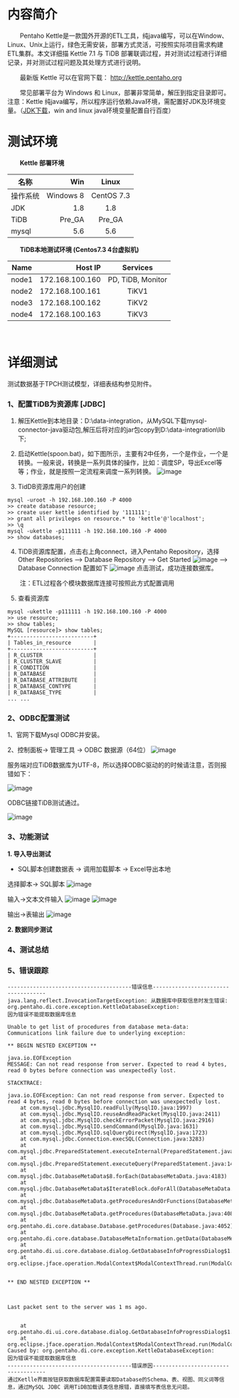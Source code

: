 # 内容简介 #

&emsp;&emsp;Pentaho Kettle是一款国外开源的ETL工具，纯java编写，可以在Window、Linux、Unix上运行，绿色无需安装，部署方式灵活，可按照实际项目需求构建ETL集群。本文详细描 Kettle 7.1 与 TiDB 部署联调过程，并对测试过程进行详细记录，并对测试过程问题及其处理方式进行说明。

&emsp;&emsp;最新版 Kettle 可以在官网下载： http://kettle.pentaho.org

&emsp;&emsp;常见部署平台为 Windows 和 Linux，部署非常简单，解压到指定目录即可。注意：Kettle 纯java编写，所以程序运行依赖Java环境，需配置好JDK及环境变量。（[JDK下载](http://www.oracle.com/technetwork/java/javase/downloads/jdk8-downloads-2133151.html "JDK下载地址")，win and linux java环境变量配置自行百度）

# 测试环境 #


**&emsp;&emsp;Kettle 部署环境**

| 名称    | Win   |  Linux  |
| ------- | -----:| :----: |
| 操作系统  | Windows 8 |  CentOS 7.3  |
| JDK   | 1.8    |   1.8   |
| TiDB  | Pre_GA |   Pre_GA   |
| mysql | 5.6    | 5.6 |


**&emsp;&emsp;TiDB本地测试环境 (Centos7.3  4台虚拟机)**

|Name	|Host IP	|Services |
| --------  | -----:   | :----: |
|node1	|172.168.100.160|	PD, TiDB, Monitor|
|node2	|172.168.100.161|	TiKV1|
|node3	|172.168.100.162|	TiKV2|
|node4	|172.168.100.163|	TiKV3|

&emsp;&emsp;


# 详细测试 #
测试数据基于TPCH测试模型，详细表结构参见附件。
### 1、配置TiDB为资源库 [JDBC] ###
1. 解压Kettle到本地目录：D:\data-integration，从MySQL下载mysql-connector-java驱动包,解压后将对应的jar包copy到D:\data-integration\lib下;
2. 启动Kettle(spoon.bat)，如下图所示，主要有2中任务，一个是作业，一个是转换。一般来说，转换是一系列具体的操作，比如：调度SP，导出Excel等等；作业，就是按照一定流程来调度一系列转换。
![image](https://github.com/houzhaodun/test_kettle/raw/master/kettle-test/k01.jpg)

3. TidDB资源库用户的创建
```
mysql -uroot -h 192.168.100.160 -P 4000
>> create database resource;
>> create user kettle identified by '111111';
>> grant all privileges on resource.* to 'kettle'@'localhost';
>> \q
mysql -ukettle -p111111 -h 192.168.100.160 -P 4000
>> show databases;
```
4. TiDB资源库配置，点击右上角connect，进入Pentaho Repository，选择Other Repositories --> Database Repository --> Get Started
![image](https://github.com/houzhaodun/test_kettle/raw/master/kettle-test/k02.jpg)
--> Database Connection 配置如下
![image](https://github.com/houzhaodun/test_kettle/raw/master/kettle-test/03.jpg)
点击测试，成功连接数据库。

&emsp;&emsp;注：ETL过程各个模块数据库连接可按照此方式配置调用

5. 查看资源库
```
mysql -ukettle -p111111 -h 192.168.100.160 -P 4000
>> use resource;
>> show tables;
MySQL [resource]> show tables;
+--------------------------+
| Tables_in_resource       |
+--------------------------+
| R_CLUSTER                |
| R_CLUSTER_SLAVE          |
| R_CONDITION              |
| R_DATABASE               |
| R_DATABASE_ATTRIBUTE     |
| R_DATABASE_CONTYPE       |
| R_DATABASE_TYPE          |
... ...
```
### 2、ODBC配置测试 ###
1、官网下载Mysql ODBC并安装。

2、控制面板-> 管理工具 -> ODBC 数据源（64位）
![image](https://github.com/houzhaodun/test_kettle/raw/master/kettle-test/k06.jpg)

服务端对应TiDB数据库为UTF-8，所以选择ODBC驱动的的时候请注意，否则报错如下：

![image](https://github.com/houzhaodun/test_kettle/raw/master/kettle-test/k04.jpg)

ODBC链接TiDB测试通过。

![image](https://github.com/houzhaodun/test_kettle/raw/master/kettle-test/k05.jpg)

### 3、功能测试 ###

**1. 导入导出测试**
- SQL脚本创建数据表 -> 调用加载脚本 -> Excel导出本地

选择脚本-> SQL脚本
![image](https://github.com/houzhaodun/test_kettle/raw/master/kettle-test/k07.jpg)

输入->文本文件输入
![image](https://github.com/houzhaodun/test_kettle/raw/master/kettle-test/k08.jpg)
![image](https://github.com/houzhaodun/test_kettle/raw/master/kettle-test/k09.jpg)

输出->表输出
![image](https://github.com/houzhaodun/test_kettle/raw/master/kettle-test/k10.jpg)


**2. 数据同步测试**


### 4、测试总结 ###


### 5、错误跟踪 ###
```
---------------------------------------错误信息------------------------------------
java.lang.reflect.InvocationTargetException: 从数据库中获取信息时发生错误: org.pentaho.di.core.exception.KettleDatabaseException: 
因为错误不能提取数据库信息

Unable to get list of procedures from database meta-data: 
Communications link failure due to underlying exception: 

** BEGIN NESTED EXCEPTION ** 

java.io.EOFException
MESSAGE: Can not read response from server. Expected to read 4 bytes, read 0 bytes before connection was unexpectedly lost.

STACKTRACE:

java.io.EOFException: Can not read response from server. Expected to read 4 bytes, read 0 bytes before connection was unexpectedly lost.
	at com.mysql.jdbc.MysqlIO.readFully(MysqlIO.java:1997)
	at com.mysql.jdbc.MysqlIO.reuseAndReadPacket(MysqlIO.java:2411)
	at com.mysql.jdbc.MysqlIO.checkErrorPacket(MysqlIO.java:2916)
	at com.mysql.jdbc.MysqlIO.sendCommand(MysqlIO.java:1631)
	at com.mysql.jdbc.MysqlIO.sqlQueryDirect(MysqlIO.java:1723)
	at com.mysql.jdbc.Connection.execSQL(Connection.java:3283)
	at com.mysql.jdbc.PreparedStatement.executeInternal(PreparedStatement.java:1332)
	at com.mysql.jdbc.PreparedStatement.executeQuery(PreparedStatement.java:1467)
	at com.mysql.jdbc.DatabaseMetaData$8.forEach(DatabaseMetaData.java:4183)
	at com.mysql.jdbc.DatabaseMetaData$IterateBlock.doForAll(DatabaseMetaData.java:76)
	at com.mysql.jdbc.DatabaseMetaData.getProceduresAndOrFunctions(DatabaseMetaData.java:4120)
	at com.mysql.jdbc.DatabaseMetaData.getProcedures(DatabaseMetaData.java:4084)
	at org.pentaho.di.core.database.Database.getProcedures(Database.java:4052)
	at org.pentaho.di.core.database.DatabaseMetaInformation.getData(DatabaseMetaInformation.java:406)
	at org.pentaho.di.ui.core.database.dialog.GetDatabaseInfoProgressDialog$1.run(GetDatabaseInfoProgressDialog.java:65)
	at org.eclipse.jface.operation.ModalContext$ModalContextThread.run(ModalContext.java:113)


** END NESTED EXCEPTION **



Last packet sent to the server was 1 ms ago.


	at org.pentaho.di.ui.core.database.dialog.GetDatabaseInfoProgressDialog$1.run(GetDatabaseInfoProgressDialog.java:67)
	at org.eclipse.jface.operation.ModalContext$ModalContextThread.run(ModalContext.java:113)
Caused by: org.pentaho.di.core.exception.KettleDatabaseException: 
因为错误不能提取数据库信息
---------------------------------------错误原因------------------------------------
通过Ketlle界面按钮获取数据库配置需要读取Database的Schema、表、视图、同义词等信息，通过MySQL JDBC 调用TiDB加载该类信息报错，直接填写表信息无问题。
```